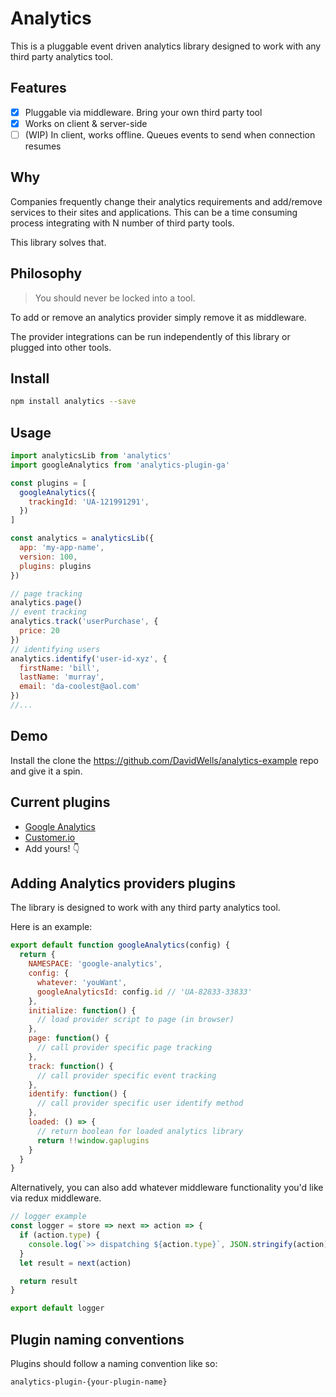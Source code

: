 # Analytics

This is a pluggable event driven analytics library designed to work with any third party analytics tool.

## Features

- [x] Pluggable via middleware. Bring your own third party tool
- [x] Works on client & server-side
- [ ] (WIP) In client, works offline. Queues events to send when connection resumes

##  Why

Companies frequently change their analytics requirements and add/remove services to their sites and applications. This can be a time consuming process integrating with N number of third party tools.

This library solves that.

##  Philosophy

> You should never be locked into a tool.

To add or remove an analytics provider simply remove it as middleware.

The provider integrations can be run independently of this library or plugged into other tools.

## Install

```bash
npm install analytics --save
```

## Usage

```js
import analyticsLib from 'analytics'
import googleAnalytics from 'analytics-plugin-ga'

const plugins = [
  googleAnalytics({
    trackingId: 'UA-121991291',
  })
]

const analytics = analyticsLib({
  app: 'my-app-name',
  version: 100,
  plugins: plugins
})

// page tracking
analytics.page()
// event tracking
analytics.track('userPurchase', {
  price: 20
})
// identifying users
analytics.identify('user-id-xyz', {
  firstName: 'bill',
  lastName: 'murray',
  email: 'da-coolest@aol.com'
})
//...
```

## Demo

Install the clone the https://github.com/DavidWells/analytics-example repo and give it a spin.

## Current plugins

- [Google Analytics](https://www.npmjs.com/package/analytics-plugin-ga)
- [Customer.io](https://www.npmjs.com/package/analytics-plugin-customerio)
- Add yours! 👇

##  Adding Analytics providers plugins

The library is designed to work with any third party analytics tool.

Here is an example:

```js
export default function googleAnalytics(config) {
  return {
    NAMESPACE: 'google-analytics',
    config: {
      whatever: 'youWant',
      googleAnalyticsId: config.id // 'UA-82833-33833'
    },
    initialize: function() {
      // load provider script to page (in browser)
    },
    page: function() {
      // call provider specific page tracking
    },
    track: function() {
      // call provider specific event tracking
    },
    identify: function() {
      // call provider specific user identify method
    },
    loaded: () => {
      // return boolean for loaded analytics library
      return !!window.gaplugins
    }
  }
}
```

Alternatively, you can also add whatever middleware functionality you'd like via redux middleware.

```js
// logger example
const logger = store => next => action => {
  if (action.type) {
    console.log(`>> dispatching ${action.type}`, JSON.stringify(action))
  }
  let result = next(action)

  return result
}

export default logger
```

##  Plugin naming conventions

Plugins should follow a naming convention like so:

`analytics-plugin-{your-plugin-name}`
